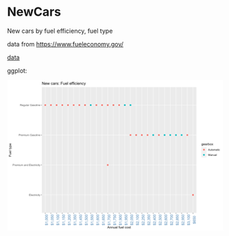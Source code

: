 # NewCars
New cars by fuel efficiency, fuel type

data from https://www.fueleconomy.gov/


[data](https://raw.githubusercontent.com/NicJC/NewCars/main/New_cars.csv)

ggplot:

![](https://github.com/NicJC/NewCars/blob/main/New%20Cars.png)
